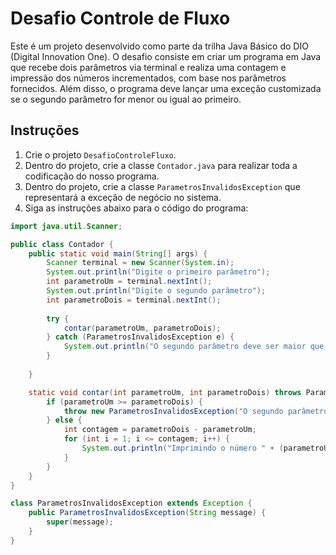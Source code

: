 # Desafio Controle de Fluxo

Este é um projeto desenvolvido como parte da trilha Java Básico do DIO (Digital Innovation One). O desafio consiste em criar um programa em Java que recebe dois parâmetros via terminal e realiza uma contagem e impressão dos números incrementados, com base nos parâmetros fornecidos. Além disso, o programa deve lançar uma exceção customizada se o segundo parâmetro for menor ou igual ao primeiro.

## Instruções

1. Crie o projeto `DesafioControleFluxo`.
2. Dentro do projeto, crie a classe `Contador.java` para realizar toda a codificação do nosso programa.
3. Dentro do projeto, crie a classe `ParametrosInvalidosException` que representará a exceção de negócio no sistema.
4. Siga as instruções abaixo para o código do programa:

```java
import java.util.Scanner;

public class Contador {
    public static void main(String[] args) {
        Scanner terminal = new Scanner(System.in);
        System.out.println("Digite o primeiro parâmetro");
        int parametroUm = terminal.nextInt();
        System.out.println("Digite o segundo parâmetro");
        int parametroDois = terminal.nextInt();
        
        try {
            contar(parametroUm, parametroDois);
        } catch (ParametrosInvalidosException e) {
            System.out.println("O segundo parâmetro deve ser maior que o primeiro");
        }
        
    }

    static void contar(int parametroUm, int parametroDois) throws ParametrosInvalidosException {
        if (parametroUm >= parametroDois) {
            throw new ParametrosInvalidosException("O segundo parâmetro deve ser maior que o primeiro");
        } else {
            int contagem = parametroDois - parametroUm;
            for (int i = 1; i <= contagem; i++) {
                System.out.println("Imprimindo o número " + (parametroUm + i));
            }
        }
    }
}

class ParametrosInvalidosException extends Exception {
    public ParametrosInvalidosException(String message) {
        super(message);
    }
}
